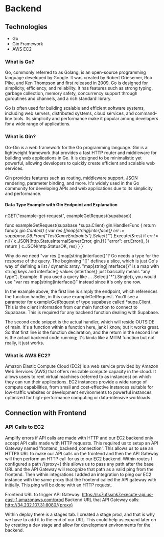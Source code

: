 # Backend

## Technologies
- Go
- Gin Framework
- AWS EC2

### What is Go?


Go, commonly referred to as Golang, is an open-source programming language developed by Google. It was created by Robert Griesemer, Rob Pike, and Ken Thompson and first released in 2009. Go is designed for simplicity, efficiency, and reliability. It has features such as strong typing, garbage collection, memory safety, concurrency support through goroutines and channels, and a rich standard library.

Go is often used for building scalable and efficient software systems, including web servers, distributed systems, cloud services, and command-line tools. Its simplicity and performance make it popular among developers for a wide range of applications.

### What is Gin?

Go-Gin is a web framework for the Go programming language. Gin is a lightweight framework that provides a fast HTTP router and middleware for building web applications in Go. It is designed to be minimalistic yet powerful, allowing developers to quickly create efficient and scalable web services.

Gin provides features such as routing, middleware support, JSON rendering, parameter binding, and more. It's widely used in the Go community for developing APIs and web applications due to its simplicity and performance.

#### Data Type Example with Gin Endpoint and Explanation

r.GET("example-get-request", exampleGetRequest(supabase))

func exampleGetRequest(supabase *supa.Client) gin.HandlerFunc {
	return func(c *gin.Context) {
		var res []map[string]interface{}
		err := supabase.DB.From("TestGameEndpoints").Select("*").Execute(&res)
		if err != nil {
			c.JSON(http.StatusInternalServerError, gin.H{
				"error": err.Error(),
			})
			return
		}
		c.JSON(http.StatusOK, res)
	}
}


Why do we need "var res []map[string]interface{}"? Go needs a type for the response of the query. The beginning "[]" defines a slice,
which is just Go's way of defining a list / dynamic array. "map[string]interface{}" is a map with string keys and interface{} values (interface{} just
basically means "any type"). Example: If you used a query like ... .Select("*").Single(), you would use "var res map[string]interface{}" instead since it's only
one row.

In the example above, the first line is simply the endpoint, which references the function handler, in this case exampleGetRequest. You'll see a parameter for exampleGetRequest of type supabase called *supa.Client. This is the client information from our main function to connect to Supabase. This is required for any backend function dealing with Supabase.

The second code snippet is the actual handler, which will reside OUTSIDE of main. It's a function within a function here, jank I know, but it works great. So that first line is the function declaration, and the return in the second line is the actual backend code running; it's kinda like a MITM function but not really, it just works. 

### What is AWS EC2?

Amazon Elastic Compute Cloud (EC2) is a web service provided by Amazon Web Services (AWS) that offers resizable compute capacity in the cloud. It allows users to rent virtual machines (referred to as instances) on which they can run their applications. EC2 instances provide a wide range of compute capabilities, from small and cost-effective instances suitable for low-traffic websites or development environments to powerful instances optimized for high-performance computing or data-intensive workloads.

## Connection with Frontend

### API Calls to EC2

Amplify errors if API calls are made with HTTP and our EC2 backend only accept API calls made with HTTP requests. This required us to setup an API Gateway named 'frontend_backend_connection'. This allows us to use an HTTPS URL to make our API calls on the frontend and then the API Gateway will then perform an HTTP call for us to our EC2 backend. Within routes I configured a path /{proxy+} this allows us to pass any path after the base URL and the API Gateway will recognize that path as a valid ping from the frontend. Then within integrations I added an integration to ping our EC2 instance with the same proxy that the frontend called the API gateway with initially. This ping will be done with an HTTP request.

Frontend URL to trigger API Gateway: https://sx7ufssmk7.execute-api.us-east-1.amazonaws.com/prod
Backend URL that API Gateway calls: http://34.232.107.31:8080/{proxy}

Within deploy there is a stages tab. I created a stage prod, and that is why we have to add it to the end of our URL. This could help us expand later on by creating a dev stage and allow for development environments for the backend. 